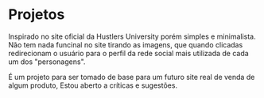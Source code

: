 # Projetos

Inspirado no site oficial da Hustlers University porém simples e minimalista.
Não tem nada funcinal no site tirando as imagens, que quando clicadas redirecionam
o usuário para o perfil da rede social mais utilizada de cada um dos "personagens".

É um projeto para ser tomado de base para um futuro site real de venda de algum produto,
Estou aberto a críticas e sugestões.
